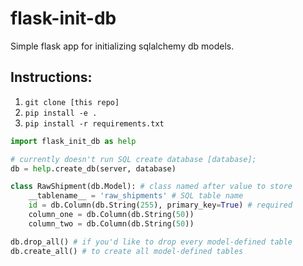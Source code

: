 # flask-init-db
Simple flask app for initializing sqlalchemy db models.

## Instructions:
1. ```git clone [this repo]```
2. ```pip install -e .```
3. ```pip install -r requirements.txt```

```python
import flask_init_db as help

# currently doesn't run SQL create database [database];
db = help.create_db(server, database)

class RawShipment(db.Model): # class named after value to store
    __tablename__ = 'raw_shipments' # SQL table name
    id = db.Column(db.String(255), primary_key=True) # required
    column_one = db.Column(db.String(50))
    column_two = db.Column(db.String(50))

db.drop_all() # if you'd like to drop every model-defined table
db.create_all() # to create all model-defined tables
```

